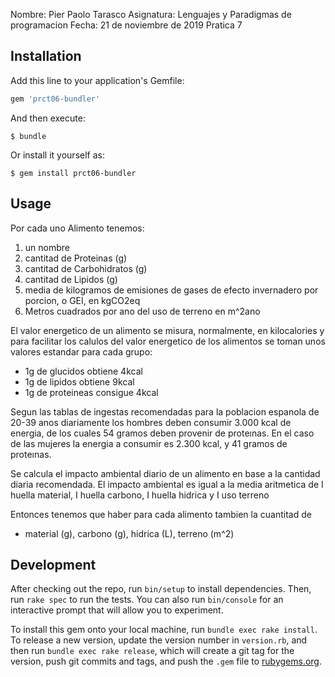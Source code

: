 Nombre: Pier Paolo Tarasco
Asignatura: Lenguajes y Paradigmas de programacion
Fecha: 21 de noviembre de 2019
Pratica 7

## Installation

Add this line to your application's Gemfile:

```ruby
gem 'prct06-bundler'
```

And then execute:

    $ bundle

Or install it yourself as:

    $ gem install prct06-bundler

## Usage

Por cada uno Alimento tenemos:
1. un nombre
2. cantitad de Proteinas (g)
3. cantitad de Carbohidratos (g)
4. cantitad de Lipidos (g)
5. media de kilogramos de emisiones de gases
	de efecto invernadero por porcion, o GEI, en
	kgCO2eq
6. Metros cuadrados por ano del uso de terreno en m^2ano

El valor energetico de un alimento se misura, normalmente, en kilocalories y para facilitar los calulos del valor energetico de los alimentos se toman unos valores estandar para cada grupo:
- 1g de glucidos obtiene 4kcal
- 1g de lipidos  obtiene 9kcal
- 1g de proteineas consigue 4kcal

Segun las tablas de ingestas recomendadas para la poblacion espanola de 20-39 anos diariamente
los hombres deben consumir 3.000 kcal de energia, de los cuales 54 gramos deben provenir de proteınas.
En el caso de las mujeres la energia a consumir es 2.300 kcal, y 41 gramos de proteınas.

Se calcula el impacto ambiental diario de un alimento en base a la cantidad diaria recomendada.
El impacto ambiental es igual a la media aritmetica de I huella material, I huella carbono, I huella hidrica y I uso terreno

Entonces tenemos que haber para cada alimento tambien la cuantitad de 
- material (g), carbono (g), hidrica (L), terreno (m^2)

## Development

After checking out the repo, run `bin/setup` to install dependencies. Then, run `rake spec` to run the tests. You can also run `bin/console` for an interactive prompt that will allow you to experiment.

To install this gem onto your local machine, run `bundle exec rake install`. To release a new version, update the version number in `version.rb`, and then run `bundle exec rake release`, which will create a git tag for the version, push git commits and tags, and push the `.gem` file to [rubygems.org](https://rubygems.org).



